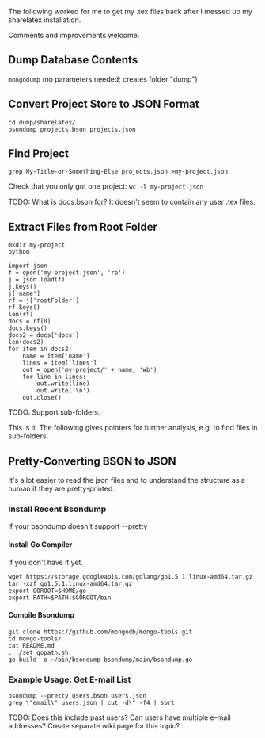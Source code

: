 The following worked for me to get my .tex files back after I messed up my sharelatex installation.

Comments and improvements welcome.

## Dump Database Contents
``mongodump``
(no parameters needed; creates folder "dump")

## Convert Project Store to JSON Format
    cd dump/sharelatex/
    bsondump projects.bson projects.json

## Find Project

``grep My-Title-or-Something-Else projects.json >my-project.json``

Check that you only got one project:
``wc -l my-project.json``

TODO: What is docs.bson for? It doesn't seem to contain any user .tex files.

## Extract Files from Root Folder 

    mkdir my-project
    python

    import json
    f = open('my-project.json', 'rb')
    j = json.load(f)
    j.keys()
    j['name']
    rf = j['rootFolder']
    rf.keys()
    len(rf)
    docs = rf[0]
    docs.keys()
    docs2 = docs['docs']
    len(docs2)
    for item in docs2:
        name = item['name']
        lines = item['lines']
        out = open('my-project/' + name, 'wb')
        for line in lines:
            out.write(line)
            out.write('\n')
        out.close()

TODO: Support sub-folders.

This is it. The following gives pointers for further analysis, e.g. to find files in sub-folders.

## Pretty-Converting BSON to JSON

It's a lot easier to read the json files and to understand the structure as a human if they are pretty-printed.

### Install Recent Bsondump
If your bsondump doesn't support --pretty

#### Install Go Compiler
If you don't have it yet.

    wget https://storage.googleapis.com/golang/go1.5.1.linux-amd64.tar.gz
    tar -xzf go1.5.1.linux-amd64.tar.gz
    export GOROOT=$HOME/go
    export PATH=$PATH:$GOROOT/bin

#### Compile Bsondump

    git clone https://github.com/mongodb/mongo-tools.git
    cd mongo-tools/
    cat README.md 
    . ./set_gopath.sh
    go build -o ~/bin/bsondump bsondump/main/bsondump.go 

### Example Usage: Get E-mail List

    bsondump --pretty users.bson users.json
    grep \"email\" users.json | cut -d\" -f4 | sort

TODO: Does this include past users? Can users have multiple e-mail addresses? Create separate wiki page for this topic?